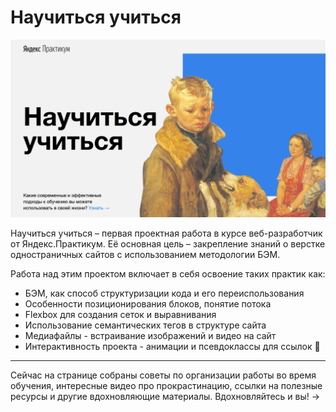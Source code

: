 # Научиться учиться

![Project preview](./images/how-to-learn-readme.png)

Научиться учиться – первая проектная работа в курсе веб-разработчик от Яндекс.Практикум. Её основная цель – закрепление знаний о верстке одностраничных сайтов с использованием методологии БЭМ.


Работа над этим проектом включает в себя освоение таких практик как:
* БЭМ, как способ структуризации кода и его переиспользования
* Особенности позиционирования блоков, понятие потока
* Flexbox для создания сеток и выравнивания
* Использование семантических тегов в структуре сайта
* Медиафайлы - встраивание изображений и видео на сайт
* Интерактивность проекта - анимации и псевдоклассы для ссылок 💫

------
Сейчас на странице собраны советы по организации работы во время обучения, интересные видео про прокрастинацию, ссылки на полезные ресурсы и другие вдохновляющие материалы. Вдохновляйтесь и вы! &rarr;
